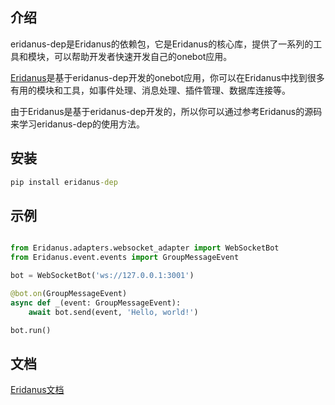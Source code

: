 ## 介绍
eridanus-dep是Eridanus的依赖包，它是Eridanus的核心库，提供了一系列的工具和模块，可以帮助开发者快速开发自己的onebot应用。

[Eridanus](https://github.com/avilliai/Eridanus)是基于eridanus-dep开发的onebot应用，你可以在Eridanus中找到很多有用的模块和工具，如事件处理、消息处理、插件管理、数据库连接等。

由于Eridanus是基于eridanus-dep开发的，所以你可以通过参考Eridanus的源码来学习eridanus-dep的使用方法。
## 安装
```cmd
pip install eridanus-dep
```
## 示例
```python

from Eridanus.adapters.websocket_adapter import WebSocketBot
from Eridanus.event.events import GroupMessageEvent

bot = WebSocketBot('ws://127.0.0.1:3001')

@bot.on(GroupMessageEvent)
async def _(event: GroupMessageEvent):
    await bot.send(event, 'Hello, world!')

bot.run()
```
## 文档
[Eridanus文档](https://eridanus-doc.netlify.app/)
